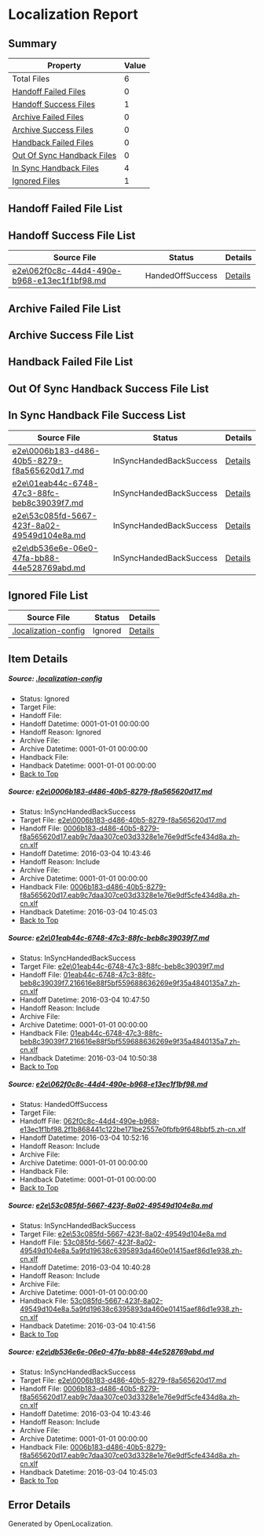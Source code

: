 # <a name='report-top'></a> Localization Report

## Summary
 Property | Value 
 -------- | ----- 
 Total Files | 6
[ Handoff Failed Files ](#handoff-failed-list)| 0
[ Handoff Success Files ](#handoff-success-list)| 1
[ Archive Failed Files ](#archive-failed-list)| 0
[ Archive Success Files ](#archive-success-list)| 0
[ Handback Failed Files ](#handback-failed-list)| 0
[ Out Of Sync Handback Files ](#outofsync-handback-success-list)| 0
[ In Sync Handback Files ](#insync-handback-success-list)| 4
[ Ignored Files ](#ignored-list)| 1

## <a name='handoff-failed-list'></a> Handoff Failed File List

## <a name='handoff-success-list'></a> Handoff Success File List
 Source File | Status | Details 
 ----------- | ------ | ------- 
 [e2e\062f0c8c-44d4-490e-b968-e13ec1f1bf98.md](https://github.com/OpenLocalizationTest/oltest/blob/b7cae378a3be0f9241964036a95c9623c94fbb80/e2e/062f0c8c-44d4-490e-b968-e13ec1f1bf98.md) | HandedOffSuccess | [Details](#3aa0f1464b45e0c494c2e6923716d34adb5c33953)

## <a name='archive-failed-list'></a> Archive Failed File List

## <a name='archive-success-list'></a> Archive Success File List

## <a name='handback-failed-list'></a> Handback Failed File List

## <a name='outofsync-handback-success-list'></a> Out Of Sync Handback Success File List

## <a name='insync-handback-success-list'></a> In Sync Handback File Success List
 Source File | Status | Details 
 ----------- | ------ | ------- 
 [e2e\0006b183-d486-40b5-8279-f8a565620d17.md](https://github.com/OpenLocalizationTest/oltest/blob/ee138f5a190b0853434bb273be986ad2bbbe8c37/e2e/0006b183-d486-40b5-8279-f8a565620d17.md) | InSyncHandedBackSuccess | [Details](#826b1649034a5c58c0807475691f3618582536ed1)
 [e2e\01eab44c-6748-47c3-88fc-beb8c39039f7.md](https://github.com/OpenLocalizationTest/oltest/blob/96b80a1cb847698d077bb7d2822eba99d888aad6/e2e/01eab44c-6748-47c3-88fc-beb8c39039f7.md) | InSyncHandedBackSuccess | [Details](#d5540d58499c4b1097a6c5f978719893dfae0eb92)
 [e2e\53c085fd-5667-423f-8a02-49549d104e8a.md](https://github.com/OpenLocalizationTest/oltest/blob/0bd3847a671d13f33319a177e0ed6218d95a04e9/e2e/53c085fd-5667-423f-8a02-49549d104e8a.md) | InSyncHandedBackSuccess | [Details](#51417416652173b4fb11c07b776c180ed0fdde584)
 [e2e\db536e6e-06e0-47fa-bb88-44e528769abd.md](https://github.com/OpenLocalizationTest/oltest/blob/b7cae378a3be0f9241964036a95c9623c94fbb80/e2e/db536e6e-06e0-47fa-bb88-44e528769abd.md) | InSyncHandedBackSuccess | [Details](#826b1649034a5c58c0807475691f3618582536ed5)

## <a name='ignored-list'></a> Ignored File List
 Source File | Status | Details 
 ----------- | ------ | ------- 
 [.localization-config](https://github.com/OpenLocalizationTest/oltest/blob/b7cae378a3be0f9241964036a95c9623c94fbb80/.localization-config) | Ignored | [Details](#66aca4b1c2f43b14ec41e0e427345df94af1d5e10)

## Item Details
##### <a name='66aca4b1c2f43b14ec41e0e427345df94af1d5e10'></a> Source: [.localization-config](https://github.com/OpenLocalizationTest/oltest/blob/b7cae378a3be0f9241964036a95c9623c94fbb80/.localization-config)
* Status: Ignored
* Target File: 
* Handoff File: 
* Handoff Datetime: 0001-01-01 00:00:00
* Handoff Reason: Ignored
* Archive File: 
* Archive Datetime: 0001-01-01 00:00:00
* Handback File: 
* Handback Datetime: 0001-01-01 00:00:00
* [Back to Top](#report-top)

##### <a name='826b1649034a5c58c0807475691f3618582536ed1'></a> Source: [e2e\0006b183-d486-40b5-8279-f8a565620d17.md](https://github.com/OpenLocalizationTest/oltest/blob/ee138f5a190b0853434bb273be986ad2bbbe8c37/e2e/0006b183-d486-40b5-8279-f8a565620d17.md)
* Status: InSyncHandedBackSuccess
* Target File: [e2e\0006b183-d486-40b5-8279-f8a565620d17.md](https://github.com/OpenLocalizationTestOrg/oltest.zh-cn/blob/34e041de3205d5c1f775c629e31334af676564c8/e2e/0006b183-d486-40b5-8279-f8a565620d17.md)
* Handoff File: [0006b183-d486-40b5-8279-f8a565620d17.eab9c7daa307ce03d3328e1e76e9df5cfe434d8a.zh-cn.xlf](https://github.com/OpenLocalizationTestOrg/olhandoff/blob/016962843e9d6b3a3ab59ec4fe508a063b46625b/ol-handoff/OpenLocalizationTestOrg/oltest.zh-cn/qimu/ht/0006b183-d486-40b5-8279-f8a565620d17.eab9c7daa307ce03d3328e1e76e9df5cfe434d8a.zh-cn.xlf)
* Handoff Datetime: 2016-03-04 10:43:46
* Handoff Reason: Include
* Archive File: 
* Archive Datetime: 0001-01-01 00:00:00
* Handback File: [0006b183-d486-40b5-8279-f8a565620d17.eab9c7daa307ce03d3328e1e76e9df5cfe434d8a.zh-cn.xlf](https://github.com/OpenLocalizationTestOrg/olhandback/blob/a2f0aafee15a6089a553fc79138b3bfa6160fc12/ol-handback/OpenLocalizationTestOrg/oltest.zh-cn/qimu/ht/0006b183-d486-40b5-8279-f8a565620d17.eab9c7daa307ce03d3328e1e76e9df5cfe434d8a.zh-cn.xlf)
* Handback Datetime: 2016-03-04 10:45:03
* [Back to Top](#report-top)

##### <a name='d5540d58499c4b1097a6c5f978719893dfae0eb92'></a> Source: [e2e\01eab44c-6748-47c3-88fc-beb8c39039f7.md](https://github.com/OpenLocalizationTest/oltest/blob/96b80a1cb847698d077bb7d2822eba99d888aad6/e2e/01eab44c-6748-47c3-88fc-beb8c39039f7.md)
* Status: InSyncHandedBackSuccess
* Target File: [e2e\01eab44c-6748-47c3-88fc-beb8c39039f7.md](https://github.com/OpenLocalizationTestOrg/oltest.zh-cn/blob/d8e0d92aeac89824162ba3f47e1d044dc6b7bdae/e2e/01eab44c-6748-47c3-88fc-beb8c39039f7.md)
* Handoff File: [01eab44c-6748-47c3-88fc-beb8c39039f7.216616e88f5bf559688636269e9f35a4840135a7.zh-cn.xlf](https://github.com/OpenLocalizationTestOrg/olhandoff/blob/8adccbe6ed3ce774e6bac042e057bf2ad6396335/ol-handoff/OpenLocalizationTestOrg/oltest.zh-cn/qimu/ht/01eab44c-6748-47c3-88fc-beb8c39039f7.216616e88f5bf559688636269e9f35a4840135a7.zh-cn.xlf)
* Handoff Datetime: 2016-03-04 10:47:50
* Handoff Reason: Include
* Archive File: 
* Archive Datetime: 0001-01-01 00:00:00
* Handback File: [01eab44c-6748-47c3-88fc-beb8c39039f7.216616e88f5bf559688636269e9f35a4840135a7.zh-cn.xlf](https://github.com/OpenLocalizationTestOrg/olhandback/blob/8ed099f988a8c43350babbfc6380c2b4cdc24575/ol-handback/OpenLocalizationTestOrg/oltest.zh-cn/qimu/ht/01eab44c-6748-47c3-88fc-beb8c39039f7.216616e88f5bf559688636269e9f35a4840135a7.zh-cn.xlf)
* Handback Datetime: 2016-03-04 10:50:38
* [Back to Top](#report-top)

##### <a name='3aa0f1464b45e0c494c2e6923716d34adb5c33953'></a> Source: [e2e\062f0c8c-44d4-490e-b968-e13ec1f1bf98.md](https://github.com/OpenLocalizationTest/oltest/blob/b7cae378a3be0f9241964036a95c9623c94fbb80/e2e/062f0c8c-44d4-490e-b968-e13ec1f1bf98.md)
* Status: HandedOffSuccess
* Target File: 
* Handoff File: [062f0c8c-44d4-490e-b968-e13ec1f1bf98.2f1b868441c122be171be2557e0fbfb9f648bbf5.zh-cn.xlf](https://github.com/OpenLocalizationTestOrg/olhandoff/blob/a6f7fa45fe05f4515cd619a449c4e8a5755a6cb4/ol-handoff/OpenLocalizationTestOrg/oltest.zh-cn/qimu/ht/062f0c8c-44d4-490e-b968-e13ec1f1bf98.2f1b868441c122be171be2557e0fbfb9f648bbf5.zh-cn.xlf)
* Handoff Datetime: 2016-03-04 10:52:16
* Handoff Reason: Include
* Archive File: 
* Archive Datetime: 0001-01-01 00:00:00
* Handback File: 
* Handback Datetime: 0001-01-01 00:00:00
* [Back to Top](#report-top)

##### <a name='51417416652173b4fb11c07b776c180ed0fdde584'></a> Source: [e2e\53c085fd-5667-423f-8a02-49549d104e8a.md](https://github.com/OpenLocalizationTest/oltest/blob/0bd3847a671d13f33319a177e0ed6218d95a04e9/e2e/53c085fd-5667-423f-8a02-49549d104e8a.md)
* Status: InSyncHandedBackSuccess
* Target File: [e2e\53c085fd-5667-423f-8a02-49549d104e8a.md](https://github.com/OpenLocalizationTestOrg/oltest.zh-cn/blob/b8ae9d68efd512a332481e360801859299f33eb4/e2e/53c085fd-5667-423f-8a02-49549d104e8a.md)
* Handoff File: [53c085fd-5667-423f-8a02-49549d104e8a.5a9fd19638c6395893da460e01415aef86d1e938.zh-cn.xlf](https://github.com/OpenLocalizationTestOrg/olhandoff/blob/2a52ca1dc2633d6d124596e25676f81e2604319e/ol-handoff/OpenLocalizationTestOrg/oltest.zh-cn/qimu/ht/53c085fd-5667-423f-8a02-49549d104e8a.5a9fd19638c6395893da460e01415aef86d1e938.zh-cn.xlf)
* Handoff Datetime: 2016-03-04 10:40:28
* Handoff Reason: Include
* Archive File: 
* Archive Datetime: 0001-01-01 00:00:00
* Handback File: [53c085fd-5667-423f-8a02-49549d104e8a.5a9fd19638c6395893da460e01415aef86d1e938.zh-cn.xlf](https://github.com/OpenLocalizationTestOrg/olhandback/blob/b1ef90115a32ac87e62362c4afea9398f015527c/ol-handback/OpenLocalizationTestOrg/oltest.zh-cn/qimu/ht/53c085fd-5667-423f-8a02-49549d104e8a.5a9fd19638c6395893da460e01415aef86d1e938.zh-cn.xlf)
* Handback Datetime: 2016-03-04 10:41:56
* [Back to Top](#report-top)

##### <a name='826b1649034a5c58c0807475691f3618582536ed5'></a> Source: [e2e\db536e6e-06e0-47fa-bb88-44e528769abd.md](https://github.com/OpenLocalizationTest/oltest/blob/b7cae378a3be0f9241964036a95c9623c94fbb80/e2e/db536e6e-06e0-47fa-bb88-44e528769abd.md)
* Status: InSyncHandedBackSuccess
* Target File: [e2e\0006b183-d486-40b5-8279-f8a565620d17.md](https://github.com/OpenLocalizationTestOrg/oltest.zh-cn/blob/34e041de3205d5c1f775c629e31334af676564c8/e2e/0006b183-d486-40b5-8279-f8a565620d17.md)
* Handoff File: [0006b183-d486-40b5-8279-f8a565620d17.eab9c7daa307ce03d3328e1e76e9df5cfe434d8a.zh-cn.xlf](https://github.com/OpenLocalizationTestOrg/olhandoff/blob/016962843e9d6b3a3ab59ec4fe508a063b46625b/ol-handoff/OpenLocalizationTestOrg/oltest.zh-cn/qimu/ht/0006b183-d486-40b5-8279-f8a565620d17.eab9c7daa307ce03d3328e1e76e9df5cfe434d8a.zh-cn.xlf)
* Handoff Datetime: 2016-03-04 10:43:46
* Handoff Reason: Include
* Archive File: 
* Archive Datetime: 0001-01-01 00:00:00
* Handback File: [0006b183-d486-40b5-8279-f8a565620d17.eab9c7daa307ce03d3328e1e76e9df5cfe434d8a.zh-cn.xlf](https://github.com/OpenLocalizationTestOrg/olhandback/blob/a2f0aafee15a6089a553fc79138b3bfa6160fc12/ol-handback/OpenLocalizationTestOrg/oltest.zh-cn/qimu/ht/0006b183-d486-40b5-8279-f8a565620d17.eab9c7daa307ce03d3328e1e76e9df5cfe434d8a.zh-cn.xlf)
* Handback Datetime: 2016-03-04 10:45:03
* [Back to Top](#report-top)


## Error Details

Generated by OpenLocalization.
